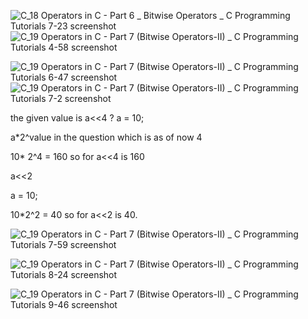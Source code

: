 
![C_18 Operators in C - Part 6 _ Bitwise Operators _  C Programming Tutorials 7-23 screenshot](https://github.com/user-attachments/assets/b607f028-4ff0-4008-ae46-8cec6505f03d)
![C_19 Operators in C - Part 7 (Bitwise Operators-II) _  C Programming Tutorials 4-58 screenshot](https://github.com/user-attachments/assets/a04e5977-00ee-448a-868a-a1820d689d58)

![C_19 Operators in C - Part 7 (Bitwise Operators-II) _  C Programming Tutorials 6-47 screenshot](https://github.com/user-attachments/assets/399b2bf8-9a96-4c1e-82df-3465caffeb29)
![C_19 Operators in C - Part 7 (Bitwise Operators-II) _  C Programming Tutorials 7-2 screenshot](https://github.com/user-attachments/assets/87bda358-784f-4e44-ace2-d009b48125bf)

the given value is a<<4 ?
a = 10;

a*2^value in the question which is as of now 4

10* 2^4 = 160 so for a<<4 is 160

a<<2

a = 10;

10*2^2 = 40 so for a<<2 is 40.

![C_19 Operators in C - Part 7 (Bitwise Operators-II) _  C Programming Tutorials 7-59 screenshot](https://github.com/user-attachments/assets/eea04784-435a-4bf5-b6ad-7e4eb46bead9)


![C_19 Operators in C - Part 7 (Bitwise Operators-II) _  C Programming Tutorials 8-24 screenshot](https://github.com/user-attachments/assets/fb843e74-db0a-4bb4-b407-52d4f1d97af4)

![C_19 Operators in C - Part 7 (Bitwise Operators-II) _  C Programming Tutorials 9-46 screenshot](https://github.com/user-attachments/assets/3c97ea1f-f00a-418a-9abe-bde6cbcfee45)




